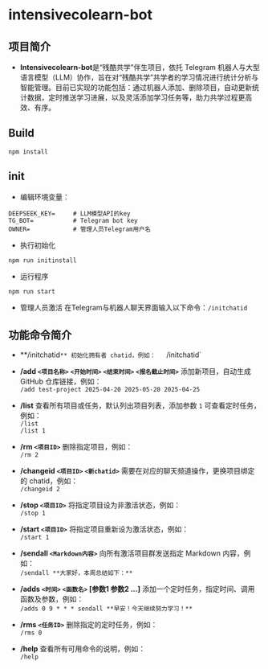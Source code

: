 # intensivecolearn-bot

## 项目简介
* **Intensivecolearn-bot**是“残酷共学”伴生项目，依托 Telegram 机器人与大型语言模型（LLM）协作，旨在对“残酷共学”共学者的学习情况进行统计分析与智能管理。目前已实现的功能包括：通过机器人添加、删除项目，自动更新统计数据，定时推送学习进展，以及灵活添加学习任务等，助力共学过程更高效、有序。

## Build
```
npm install
```

## init
* 编辑环境变量：
```
DEEPSEEK_KEY=     # LLM模型API的key              
TG_BOT=           # Telegram bot key   
OWNER=            # 管理人员Telegram用户名

```
* 执行初始化
```
npm run initinstall
```
* 运行程序
```
npm run start
```
* 管理人员激活
在Telegram与机器人聊天界面输入以下命令：`/initchatid`

## 功能命令简介
* **/initchatid`**
  初始化拥有者 chatid，例如：  
  `/initchatid`

* **/add `<项目名称>` `<开始时间>` `<结束时间>` `<报名截止时间>`**
  添加新项目，自动生成 GitHub 仓库链接，例如：  
  `/add test-project 2025-04-20 2025-05-20 2025-04-25`

* **/list**
  查看所有项目或任务，默认列出项目列表，添加参数 `1` 可查看定时任务，例如：  
  `/list`  
  `/list 1`

* **/rm `<项目ID>`**
  删除指定项目，例如：  
  `/rm 2`

* **/changeid `<项目ID>` `<新chatid>`**
  需要在对应的聊天频道操作，更换项目绑定的 chatid，例如：  
  `/changeid 2`

* **/stop `<项目ID>`**
  将指定项目设为非激活状态，例如：  
  `/stop 1`

* **/start `<项目ID>`**
  将指定项目重新设为激活状态，例如：  
  `/start 1`

* **/sendall `<Markdown内容>`**
  向所有激活项目群发送指定 Markdown 内容，例如：  
  `/sendall **大家好，本周总结如下：**`

* **/adds `<时间>` `<函数名>` [参数1 参数2 ...]**
  添加一个定时任务，指定时间、调用函数及参数，例如：  
  `/adds 0 9 * * * sendall **早安！今天继续努力学习！**`

* **/rms `<任务ID>`**
  删除指定的定时任务，例如：  
  `/rms 0`

* **/help**
  查看所有可用命令的说明，例如：  
  `/help`



